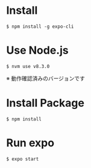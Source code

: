 # Install

```
$ npm install -g expo-cli
```

# Use Node.js

```
$ nvm use v8.3.0
```

※ 動作確認済みのバージョンです

# Install Package

```
$ npm install
```

# Run expo

```
$ expo start
```
